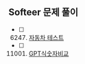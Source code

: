 ## Softeer 문제 풀이

- [ ] 6247. [자동차 테스트](https://softeer.ai/practice/6247)
- [ ] 11001. [GPT식숫자비교](https://softeer.ai/practice/11001)
